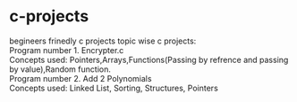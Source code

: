 # c-projects
begineers frinedly c projects
topic wise c projects:</br>
Program number 1. Encrypter.c</br>
Concepts used: Pointers,Arrays,Functions(Passing by refrence and passing by value),Random function.</br>
Program number 2. Add 2 Polynomials</br>
Concepts used: Linked List, Sorting, Structures, Pointers
